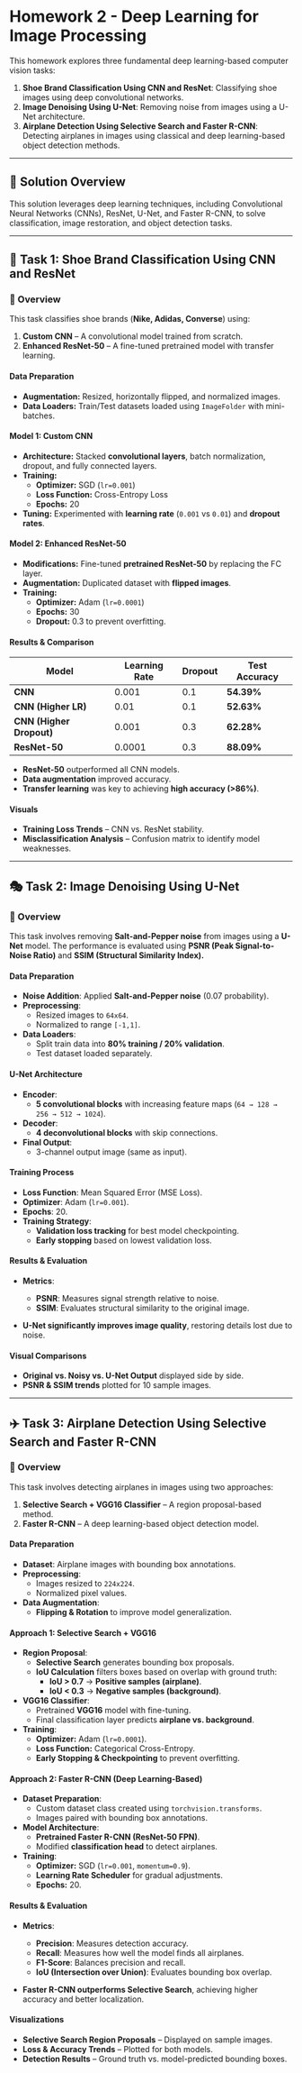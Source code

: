 # Homework 2 - Deep Learning for Image Processing

This homework explores three fundamental deep learning-based computer vision tasks:

1. **Shoe Brand Classification Using CNN and ResNet**: Classifying shoe images using deep convolutional networks.
2. **Image Denoising Using U-Net**: Removing noise from images using a U-Net architecture.
3. **Airplane Detection Using Selective Search and Faster R-CNN**: Detecting airplanes in images using classical and deep learning-based object detection methods.

---

## 🚀 Solution Overview

This solution leverages deep learning techniques, including Convolutional Neural Networks (CNNs), ResNet, U-Net, and Faster R-CNN, to solve classification, image restoration, and object detection tasks.

---

## 👟 Task 1: Shoe Brand Classification Using CNN and ResNet

### 📌 Overview
This task classifies shoe brands (**Nike, Adidas, Converse**) using:
1. **Custom CNN** – A convolutional model trained from scratch.
2. **Enhanced ResNet-50** – A fine-tuned pretrained model with transfer learning.

#### Data Preparation
- **Augmentation:** Resized, horizontally flipped, and normalized images.
- **Data Loaders:** Train/Test datasets loaded using `ImageFolder` with mini-batches.

#### Model 1: Custom CNN
- **Architecture:** Stacked **convolutional layers**, batch normalization, dropout, and fully connected layers.
- **Training:** 
  - **Optimizer:** SGD (`lr=0.001`)
  - **Loss Function:** Cross-Entropy Loss
  - **Epochs:** 20
- **Tuning:** Experimented with **learning rate** (`0.001` vs `0.01`) and **dropout rates**.

#### Model 2: Enhanced ResNet-50
- **Modifications:** Fine-tuned **pretrained ResNet-50** by replacing the FC layer.
- **Augmentation:** Duplicated dataset with **flipped images**.
- **Training:** 
  - **Optimizer:** Adam (`lr=0.0001`)
  - **Epochs:** 30
  - **Dropout:** 0.3 to prevent overfitting.
 
#### Results & Comparison

| Model | Learning Rate | Dropout | Test Accuracy |
|-------|-------------|---------|--------------|
| **CNN** | 0.001 | 0.1 | **54.39%** |
| **CNN (Higher LR)** | 0.01 | 0.1 | **52.63%** |
| **CNN (Higher Dropout)** | 0.001 | 0.3 | **62.28%** |
| **ResNet-50** | 0.0001 | 0.3 | **88.09%** |

- **ResNet-50** outperformed all CNN models.
- **Data augmentation** improved accuracy.
- **Transfer learning** was key to achieving **high accuracy (>86%)**.

#### Visuals
- **Training Loss Trends** – CNN vs. ResNet stability.
- **Misclassification Analysis** – Confusion matrix to identify model weaknesses.

---

## 🎭 Task 2: Image Denoising Using U-Net

### 📌 Overview
This task involves removing **Salt-and-Pepper noise** from images using a **U-Net** model. The performance is evaluated using **PSNR (Peak Signal-to-Noise Ratio)** and **SSIM (Structural Similarity Index).**

#### Data Preparation
- **Noise Addition**: Applied **Salt-and-Pepper noise** (0.07 probability).
- **Preprocessing**:
  - Resized images to `64x64`.
  - Normalized to range `[-1,1]`.
- **Data Loaders**:
  - Split train data into **80% training / 20% validation**.
  - Test dataset loaded separately.

#### U-Net Architecture
- **Encoder**:
  - **5 convolutional blocks** with increasing feature maps (`64 → 128 → 256 → 512 → 1024`).
- **Decoder**:
  - **4 deconvolutional blocks** with skip connections.
- **Final Output**:
  - 3-channel output image (same as input).

#### Training Process
- **Loss Function**: Mean Squared Error (MSE Loss).
- **Optimizer**: Adam (`lr=0.001`).
- **Epochs**: 20.
- **Training Strategy**:
  - **Validation loss tracking** for best model checkpointing.
  - **Early stopping** based on lowest validation loss.

#### Results & Evaluation
- **Metrics**:
  - **PSNR**: Measures signal strength relative to noise.
  - **SSIM**: Evaluates structural similarity to the original image.

- **U-Net significantly improves image quality**, restoring details lost due to noise.

#### Visual Comparisons
- **Original vs. Noisy vs. U-Net Output** displayed side by side.
- **PSNR & SSIM trends** plotted for 10 sample images.

---

## ✈️ Task 3: Airplane Detection Using Selective Search and Faster R-CNN

### 📌 Overview
This task involves detecting airplanes in images using two approaches:
1. **Selective Search + VGG16 Classifier** – A region proposal-based method.
2. **Faster R-CNN** – A deep learning-based object detection model.

#### Data Preparation
- **Dataset**: Airplane images with bounding box annotations.
- **Preprocessing**:
  - Images resized to `224x224`.
  - Normalized pixel values.
- **Data Augmentation**:
  - **Flipping & Rotation** to improve model generalization.

#### Approach 1: Selective Search + VGG16
- **Region Proposal**:
  - **Selective Search** generates bounding box proposals.
  - **IoU Calculation** filters boxes based on overlap with ground truth:
    - **IoU > 0.7** → **Positive samples (airplane)**.
    - **IoU < 0.3** → **Negative samples (background)**.
- **VGG16 Classifier**:
  - Pretrained **VGG16** model with fine-tuning.
  - Final classification layer predicts **airplane vs. background**.
- **Training**:
  - **Optimizer:** Adam (`lr=0.0001`).
  - **Loss Function:** Categorical Cross-Entropy.
  - **Early Stopping & Checkpointing** to prevent overfitting.

#### Approach 2: Faster R-CNN (Deep Learning-Based)
- **Dataset Preparation**:
  - Custom dataset class created using `torchvision.transforms`.
  - Images paired with bounding box annotations.
- **Model Architecture**:
  - **Pretrained Faster R-CNN (ResNet-50 FPN)**.
  - Modified **classification head** to detect airplanes.
- **Training**:
  - **Optimizer:** SGD (`lr=0.001`, `momentum=0.9`).
  - **Learning Rate Scheduler** for gradual adjustments.
  - **Epochs:** 20.

#### Results & Evaluation
- **Metrics**:
  - **Precision**: Measures detection accuracy.
  - **Recall**: Measures how well the model finds all airplanes.
  - **F1-Score**: Balances precision and recall.
  - **IoU (Intersection over Union)**: Evaluates bounding box overlap.

- **Faster R-CNN outperforms Selective Search**, achieving higher accuracy and better localization.

#### Visualizations
- **Selective Search Region Proposals** – Displayed on sample images.
- **Loss & Accuracy Trends** – Plotted for both models.
- **Detection Results** – Ground truth vs. model-predicted bounding boxes.
